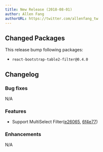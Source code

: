 ```yaml
---
title: New Release (2018-08-01)
author: Allen Fang
authorURL: https://twitter.com/allenfang_tw
---
```


## Changed Packages

This release bump following packages:

* `react-bootstrap-table2-filter@0.4.0`

## Changelog

### Bug fixes
N/A

### Features
* Support MultiSelect Filter([e26065](https://github.com/react-bootstrap-table/react-bootstrap-table2/commit/e26065b11606d45eff33a027008e9cafadcc0c86), [6f4e77](https://github.com/react-bootstrap-table/react-bootstrap-table2/commit/6f4e779a3eac6f0eda2a84c43fce5c733fb30980))

### Enhancements
N/A